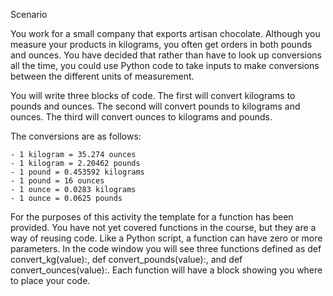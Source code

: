 Scenario

You work for a small company that exports artisan chocolate. Although you measure your products in kilograms, you often get orders in both pounds and ounces. You have decided that rather than have to look up conversions all the time, you could use Python code to take inputs to make conversions between the different units of measurement.

You will write three blocks of code. The first will convert kilograms to pounds and ounces. The second will convert pounds to kilograms and ounces. The third will convert ounces to kilograms and pounds.

The conversions are as follows:

    - 1 kilogram = 35.274 ounces
    - 1 kilogram = 2.20462 pounds
    - 1 pound = 0.453592 kilograms
    - 1 pound = 16 ounces
    - 1 ounce = 0.0283 kilograms
    - 1 ounce = 0.0625 pounds

For the purposes of this activity the template for a function has been provided. You have not yet covered functions in the course, but they are a way of reusing code. Like a Python script, a function can have zero or more parameters. In the code window you will see three functions defined as def convert_kg(value):, def convert_pounds(value):, and def convert_ounces(value):. Each function will have a block showing you where to place your code.